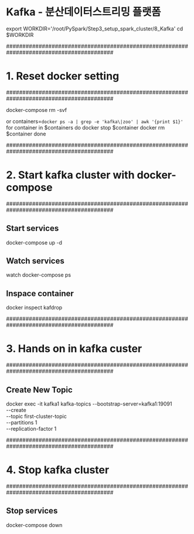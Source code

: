# Kafka - 분산데이터스트리밍 플랫폼

export WORKDIR='/root/PySpark/Step3_setup_spark_cluster/8_Kafka'
cd $WORKDIR

#########################################################################################
# 1. Reset docker setting
#########################################################################################

docker-compose rm -svf

or 
containers=`docker ps -a | grep -e 'kafka\|zoo' | awk '{print $1}'`
for container in $containers
do
    docker stop $container
    docker rm $container
done

#########################################################################################
# 2. Start kafka cluster with docker-compose
#########################################################################################

## Start services
docker-compose up -d

## Watch services
watch docker-compose ps

## Inspace container
docker inspect kafdrop


#########################################################################################
# 3. Hands on in kafka custer
#########################################################################################

## Create New Topic
docker exec -it kafka1 kafka-topics --bootstrap-server=kafka1:19091 \
                                    --create \
                                    --topic first-cluster-topic \
                                    --partitions 1 \
                                    --replication-factor 1


#########################################################################################
# 4. Stop kafka cluster
#########################################################################################

## Stop services
docker-compose down
